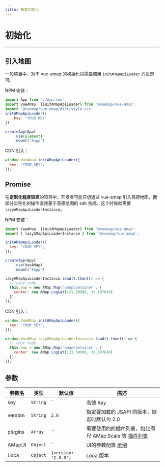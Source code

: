 ```yaml
---
title: 脚本初始化
---
```


# 初始化

---

## 引入地图

一般项目中，对于 vue-amap 的初始化只需要调用 `initAMapApiLoader` 方法即可。

NPM 安装：

```javascript
import App from './App.vue'
import VueAMap, {initAMapApiLoader} from '@vuemap/vue-amap';
import '@vuemap/vue-amap/dist/style.css'
initAMapApiLoader({
    key: 'YOUR_KEY'
})

createApp(App)
    .use(Element)
    .mount('#app')

```

CDN 引入：

```javascript
window.VueAmap.initAMapApiLoader({
  key: 'YOUR_KEY',
});
```

## Promise

在**定制化程度较高**的项目中，开发者可能只想通过 vue-amap 引入高德地图，而部分实例化的操作直接基于高德地图的 sdk 完成。这个时候就需要 `lazyAMapApiLoaderInstance`。

NPM 安装：

```javascript
import VueAMap, {initAMapApiLoader} from '@vuemap/vue-amap';
import { lazyAMapApiLoaderInstance } from '@vuemap/vue-amap';

initAMapApiLoader({
  key: 'YOUR_KEY',
});

createApp(App)
    .use(VueAMap)
    .mount('#app')

lazyAMapApiLoaderInstance.load().then(() => {
  // your code ...
  this.map = new AMap.Map('amapContainer', {
    center: new AMap.LngLat(121.59996, 31.197646)
  });
});
```

CDN 引入：

```javascript
window.VueAMap.initAMapApiLoader({
  key: 'YOUR_KEY',
});

window.VueAMap.lazyAMapApiLoaderInstance.load().then(() => {
  // your code ...
  this.map = new AMap.Map('amapContainer', {
    center: new AMap.LngLat(121.59996, 31.197646)
  });
});
```

## 参数

参数名  | 类型  |  默认值 | 描述 |
--- | --- | --- | --- |
key | `String` | `` | 高德 Key |
version | `String` | `2.0` | 指定要加载的 JSAPI 的版本，缺省时默认为 2.0
plugins | `Array` | `` | 需要使用的的插件列表，如比例尺'AMap.Scale'等 [插件列表](https://lbs.amap.com/api/jsapi-v2/guide/abc/plugins) |
AMapUI | `Object` | `` | UI的参数配置 [示例](https://lbs.amap.com/api/amap-ui/intro) |
Loca | `Object` | `{version: '2.0.0'}` | Loca 版本 |

